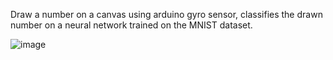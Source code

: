 Draw a number on a canvas using arduino gyro sensor, classifies the drawn number on a neural network trained on the MNIST dataset.


![image](https://github.com/user-attachments/assets/94c73c7a-ed6f-4ddd-affe-afe10e4bdeb6)
